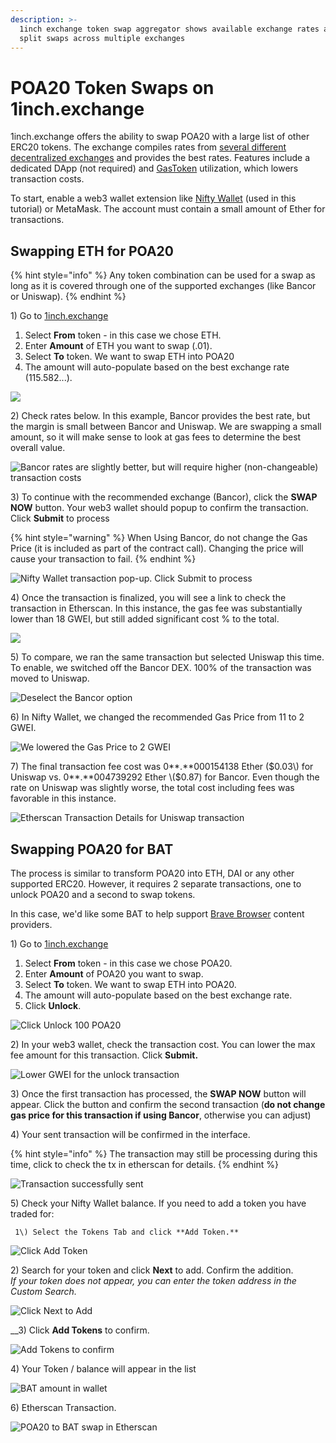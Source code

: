 ```yaml
---
description: >-
  1inch exchange token swap aggregator shows available exchange rates and can
  split swaps across multiple exchanges
---
```


# POA20 Token Swaps on 1inch.exchange

1inch.exchange offers the ability to swap POA20 with a large list of other ERC20 tokens. The exchange compiles rates from [several different decentralized exchanges](../about-poa-token/poa-and-poa20-exchanges.md#poa20-markets) and provides the best rates.  Features include a dedicated DApp \(not required\) and [GasToken](https://gastoken.io/) utilization, which lowers transaction costs.

To start, enable a web3 wallet extension like [Nifty Wallet](../wallets/nifty-wallet/) \(used in this tutorial\) or MetaMask. The account must contain a small amount of Ether for transactions.

## Swapping ETH for POA20

{% hint style="info" %}
Any token combination can be used for a swap as long as it is covered through one of the supported exchanges \(like Bancor or Uniswap\).
{% endhint %}

1\) Go to [1inch.exchange](https://1inch.exchange)

1. Select **From** token - in this case we chose ETH.
2. Enter **Amount** of ETH you want to swap \(.01\).
3. Select **To** token. We want to swap ETH into POA20
4. The amount will auto-populate based on the best exchange rate \(115.582...\).

![](../../.gitbook/assets/1inch1.png)

2\) Check rates below. In this example, Bancor provides the best rate, but the margin is small between Bancor and Uniswap. We are swapping a small amount, so it will make sense to look at gas fees to determine the best overall value.

![Bancor rates are slightly better, but will require higher \(non-changeable\) transaction costs](../../.gitbook/assets/rates.png)

3\) To continue with the recommended exchange \(Bancor\), click the **SWAP NOW** button. Your web3 wallet should popup to confirm the transaction. Click **Submit** to process

{% hint style="warning" %}
When Using Bancor, do not change the Gas Price \(it is included as part of the contract call\). Changing the price will cause your transaction to fail.
{% endhint %}

![Nifty Wallet transaction pop-up. Click Submit to process](../../.gitbook/assets/nifty1%20%282%29.png)

4\) Once the transaction is finalized, you will see a link to check the transaction in Etherscan. In this instance, the gas fee was substantially lower than 18 GWEI, but still added significant cost % to the total.

![](../../.gitbook/assets/trans_fee.png)

5\) To compare, we ran the same transaction but selected Uniswap this time. To enable, we switched off the Bancor DEX. 100% of the transaction was moved to Uniswap.

![Deselect the Bancor option](../../.gitbook/assets/no_bancor.png)

6\) In Nifty Wallet, we changed the recommended Gas Price from 11 to 2 GWEI.

![We lowered the Gas Price to 2 GWEI](../../.gitbook/assets/nifty_2.png)

7\) The final transaction fee cost was 0**.**000154138 Ether \($0.03\) for Uniswap vs. 0**.**004739292 Ether \($0.87\) for Bancor.  Even though the rate on Uniswap was slightly worse, the total cost including fees was favorable in this instance.

![Etherscan Transaction Details for Uniswap transaction](../../.gitbook/assets/etherscan2%20%282%29.png)

## Swapping POA20 for BAT

The process is similar to transform POA20 into ETH, DAI or any other supported ERC20. However, it requires 2 separate transactions, one to unlock POA20 and a second to swap tokens.

In this case, we'd like some BAT to help support [Brave Browser](https://brave.com/) content providers.

 1\) Go to [1inch.exchange](https://1inch.exchange)

1. Select **From** token - in this case we chose POA20.
2. Enter **Amount** of POA20 you want to swap.
3. Select **To** token. We want to swap ETH into POA20.
4. The amount will auto-populate based on the best exchange rate.
5. Click **Unlock**.

![Click Unlock 100 POA20 ](../../.gitbook/assets/bat1%20%281%29.png)

2\) In your web3 wallet, check the transaction cost. You can lower the max fee amount for this transaction. Click **Submit.**

![Lower GWEI for the unlock transaction](../../.gitbook/assets/niftybat1.png)

3\) Once the first transaction has processed, the **SWAP NOW** button will appear. Click the button and confirm the second transaction \(**do not change gas price for this transaction if using Bancor**, otherwise you can adjust\)

4\) Your sent transaction will be confirmed in the interface.

{% hint style="info" %}
The transaction may still be processing during this time, click to check the tx in etherscan for details.
{% endhint %}

![Transaction successfully sent](../../.gitbook/assets/battransconfirm.png)

5\) Check your Nifty Wallet balance. If you need to add a token you have traded for:

     1\) Select the Tokens Tab and click **Add Token.**

![Click Add Token](../../.gitbook/assets/bat_add_token.png)

   2\) Search for your token and click **Next** to add. Confirm the addition.  
_If your token does not appear, you can enter the token address in the Custom Search._ 

![Click Next to Add](../../.gitbook/assets/bat-token-search.png)

   __3\) Click **Add Tokens** to confirm. 

![Add Tokens to confirm](../../.gitbook/assets/confirm-add.png)

   4\) Your Token / balance will appear in the list

![BAT amount in wallet](../../.gitbook/assets/bat-in-wallet.png)

6\) Etherscan Transaction.

![POA20 to BAT swap in Etherscan](../../.gitbook/assets/etherscan_bat.png)




































